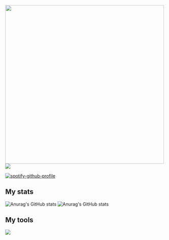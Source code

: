 
<p align="left">
  <img src='https://pbs.twimg.com/media/FZrl-2EXkAE8x_e?format=jpg&name=4096x4096' height='500' align="left">
</p>


![](https://files.xmdhs.com/genshin/svg/108/816467546)

[![spotify-github-profile](https://spotify-github-profile.vercel.app/api/view?uid=31pw47doexup26slyntfifm3uwx4&cover_image=true&theme=default&show_offline=false&background_color=121212&interchange=false&bar_color_cover=true)](https://github.com/kittinan/spotify-github-profile)

## My stats
![Anurag's GitHub stats](https://github-profile-summary-cards.vercel.app/api/cards/repos-per-language?username=r3nyah&theme=discord_old_blurple)
![Anurag's GitHub stats](https://github-profile-summary-cards.vercel.app/api/cards/most-commit-language?username=r3nyah&theme=discord_old_blurple)


## My tools
<p align="left">
  <a href="https://skillicons.dev">
    <img src="https://skillicons.dev/icons?i=flutter,dart,firebase,kotlin,java,vscode,android" />
  </a>
</p>
